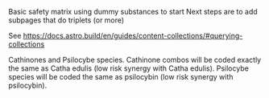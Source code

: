 Basic safety matrix using dummy substances to start
Next steps are to add subpages that do triplets (or more)

See https://docs.astro.build/en/guides/content-collections/#querying-collections

Cathinones and Psilocybe species. Cathinone combos will be coded exactly the same as Catha edulis (low risk synergy with Catha edulis). Psilocybe species will be coded the same as psilocybin (low risk synergy with psilocybin).
